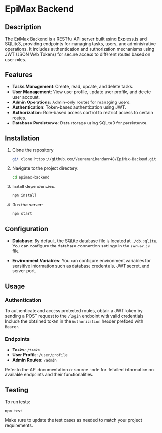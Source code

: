 # EpiMax Backend

## Description

The EpiMax Backend is a RESTful API server built using Express.js and SQLite3, providing endpoints for managing tasks, users, and administrative operations. It includes authentication and authorization mechanisms using JWT (JSON Web Tokens) for secure access to different routes based on user roles.

## Features

- **Tasks Management**: Create, read, update, and delete tasks.
- **User Management**: View user profile, update user profile, and delete user account.
- **Admin Operations**: Admin-only routes for managing users.
- **Authentication**: Token-based authentication using JWT.
- **Authorization**: Role-based access control to restrict access to certain routes.
- **Database Persistence**: Data storage using SQLite3 for persistence.

## Installation

1. Clone the repository:

    ```bash
    git clone https://github.com/Veeramanikandanr48/EpiMax-Backend.git
    ```

2. Navigate to the project directory:

    ```bash
    cd epimax-backend
    ```

3. Install dependencies:

    ```bash
    npm install
    ```

4. Run the server:

    ```bash
    npm start
    ```

## Configuration

- **Database**: By default, the SQLite database file is located at `./db.sqlite`. You can configure the database connection settings in the `server.js` file.

- **Environment Variables**: You can configure environment variables for sensitive information such as database credentials, JWT secret, and server port.

## Usage

### Authentication

To authenticate and access protected routes, obtain a JWT token by sending a POST request to the `/login` endpoint with valid credentials. Include the obtained token in the `Authorization` header prefixed with `Bearer`.

### Endpoints

- **Tasks**: `/tasks`
- **User Profile**: `/user/profile`
- **Admin Routes**: `/admin`

Refer to the API documentation or source code for detailed information on available endpoints and their functionalities.

## Testing

To run tests:

```bash
npm test
```

Make sure to update the test cases as needed to match your project requirements.

